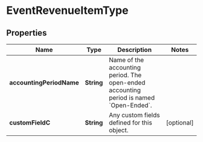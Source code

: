 
# EventRevenueItemType

## Properties
Name | Type | Description | Notes
------------ | ------------- | ------------- | -------------
**accountingPeriodName** | **String** | Name of the accounting period. The open-ended accounting period is named &#x60;Open-Ended&#x60;.  | 
**customFieldC** | **String** | Any custom fields defined for this object.  |  [optional]



